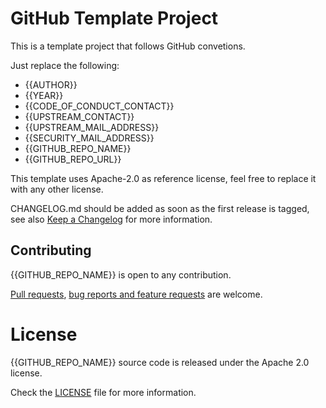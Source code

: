 <!---
  Copyright {{YEAR}} {{AUTHOR}}

  SPDX-License-Identifier: Apache-2.0
-->

# GitHub Template Project

This is a template project that follows GitHub convetions.

Just replace the following:
* {{AUTHOR}}
* {{YEAR}}
* {{CODE_OF_CONDUCT_CONTACT}}
* {{UPSTREAM_CONTACT}}
* {{UPSTREAM_MAIL_ADDRESS}}
* {{SECURITY_MAIL_ADDRESS}}
* {{GITHUB_REPO_NAME}}
* {{GITHUB_REPO_URL}}

This template uses Apache-2.0 as reference license, feel free to replace it with any other license.

CHANGELOG.md should be added as soon as the first release is tagged, see also
[Keep a Changelog](https://keepachangelog.com/en/1.0.0/) for more information.

## Contributing

{{GITHUB_REPO_NAME}} is open to any contribution.

[Pull requests]({{GITHUB_REPO_URL}}/pulls),
[bug reports and feature requests]({{GITHUB_REPO_URL}}/issues)
are welcome.

# License

{{GITHUB_REPO_NAME}} source code is released under the Apache 2.0 license.

Check the [LICENSE](LICENSE) file for more information.
